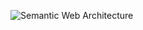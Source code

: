 
![Semantic Web Architecture](https://upload.wikimedia.org/wikipedia/en/3/37/Semantic-web-stack.png?20080518142307)
